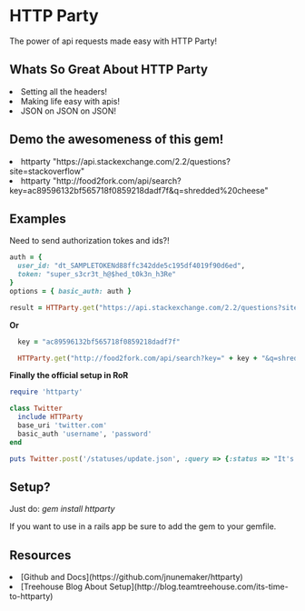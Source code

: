 # HTTP Party

The power of api requests made easy with HTTP Party!

## Whats So Great About HTTP Party

<li> Setting all the headers!
<li> Making life easy with apis!
<li> JSON on JSON on JSON!

## Demo the awesomeness of this gem!

<li> httparty "https://api.stackexchange.com/2.2/questions?site=stackoverflow"
<li> httparty "http://food2fork.com/api/search?key=ac89596132bf565718f0859218dadf7f&q=shredded%20cheese"

## Examples

Need to send authorization tokes and ids?!

```Ruby
auth = {
  user_id: "dt_SAMPLETOKENd88ffc342dde5c195df4019f90d6ed",
  token: "super_s3cr3t_h@$hed_t0k3n_h3Re"
}
options = { basic_auth: auth }

result = HTTParty.get("https://api.stackexchange.com/2.2/questions?site=stackoverflow", options)
```

**Or**

```Ruby
  key = "ac89596132bf565718f0859218dadf7f"

  HTTParty.get("http://food2fork.com/api/search?key=" + key + "&q=shredded%20cheese")
```

**Finally the official setup in RoR**

```Ruby
require 'httparty'

class Twitter
  include HTTParty
  base_uri 'twitter.com'
  basic_auth 'username', 'password'
end

puts Twitter.post('/statuses/update.json', :query => {:status => "It's an HTTParty and everyone is invited!"}).inspect
```

## Setup?

Just do: *gem install httparty*

If you want to use in a rails app be sure to add the gem to your gemfile. 

## Resources

<li> [Github and Docs](https://github.com/jnunemaker/httparty)
<li> [Treehouse Blog About Setup](http://blog.teamtreehouse.com/its-time-to-httparty)
